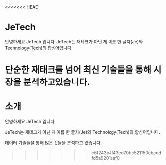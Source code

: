 <<<<<<< HEAD
# JeTech 

안녕하세요 JeTech 입니다. 
JeTech는 재테크가 아닌 제 이름 한 글자(Je)와 Technology(Tech)의 합성어입니다. 

단순한 재태크를 넘어 최신 기술들을 통해 시장을 분석하고있습니다.
=======
# 소개

안녕하세요 JeTech 입니다. 

JeTech는 재테크가 아닌 제 이름 한 글자(Je)와 Technology(Tech)의 합성어입니다. 

데이터 기술들을 통해 많은 것들을 분석하고 있습니다.
>>>>>>> c6f243b4f43ed70bc521150ebcddfd5a9201eaf0

